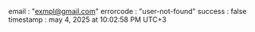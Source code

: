 email : "exmpl@gmail.com"
errorcode : "user-not-found"
success : false
timestamp : may 4, 2025 at 10:02:58 PM UTC+3